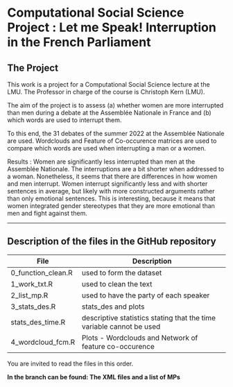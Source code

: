 # Computational Social Science Project : Let me Speak! Interruption in the French Parliament

## The Project

This work is a project for a Computational Social Science lecture at the LMU. The Professor in charge of the course is Christoph Kern (LMU).

The aim of the project is to assess (a) whether women are more interrupted than men during a debate at the Assemblée Nationale in France and (b) which words are used to interrupt them.

To this end, the 31 debates of the summer 2022 at the Assemblée Nationale are used. Wordclouds and Feature of Co-occurence matrices are used to compare which words are used when interrupting a man or a women.

Results :  Women are significantly less interrupted than men at the Assemblée Nationale. The interruptions are a bit shorter when addressed to a woman. Nonetheless, it seems that there are differences in how women and men interrupt. Women interrupt significantly less and with shorter sentences in average, but likely with more constructed arguments rather than only emotional sentences. This is interesting, because it means that women integrated gender stereotypes that they are more emotional than men and fight against them.



-----

## Description of the files in the GitHub repository

| File    | Description |
| ------- | ------- |
|0_function_clean.R | used to form the dataset |
| 1_work_txt.R | used to clean the text |
| 2_list_mp.R | used to have the party of each speaker|
| 3_stats_des.R | stats_des and plots|
| stats_des_time.R  | descriptive statistics stating that the time variable cannot be used |
| 4_wordcloud_fcm.R | Plots -  Wordclouds and Network of feature co-occurence | 

You are invited to read the files in this order.

**In the branch can be found: 
The XML files and a list of MPs**


